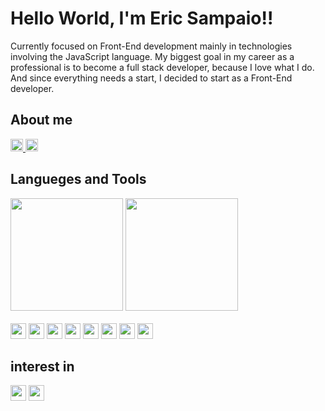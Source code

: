 <h1>Hello World, I'm Eric Sampaio!!</h1>

<p>
    Currently focused on Front-End development mainly in technologies involving the JavaScript language. My biggest goal
    in my career as a professional is to become a full stack developer, because I love what I do. And since everything
    needs a start, I decided to start as a Front-End developer.
</p>

<h2>About me</h2>

<div style="display: inline_block">
    <a href="https://github.com/EricSampaio-Js">
        <img height="20"
            src="https://img.shields.io/badge/-Github-000?style=flat-square&logo=Github&logoColor=white&link=https://github.com/EricSampaio-Js)](           https://github.com/EricSampaio-Js">
    </a>
    <a href="https://www.linkedin.com/in/eric-sampaio-66846a136/">
        <img height="20"
            src="https://img.shields.io/badge/-LinkedIn-%230077B5?style=for-the-badge&logo=linkedin&logoColor=white" />
    </a>
</div>

<h2>Langueges and Tools</h2>

<div align="left" style="display: inline_block">
    <img height="180em"
        src="https://github-readme-stats.vercel.app/api?username=EricSampaio-Js&show_icons=true&theme=dracula&include_all_commits=true&count_private=true" />
    <img height="180em"
        src="https://github-readme-stats.vercel.app/api/top-langs/?username=EricSampaio-Js&layout=compact&langs_count=7&theme=dracula" />
</div>

<div style="display: inline_block"><br>
    <img height="25" src="https://img.shields.io/badge/HTML5-E34F26?style=for-the-badge&logo=html5&logoColor=white">
    <img height="25" src="https://img.shields.io/badge/CSS3-1572B6?style=for-the-badge&logo=css3&logoColor=white">
    <img height="25"
        src="https://img.shields.io/badge/JavaScript-F7DF1E?style=for-the-badge&logo=javascript&logoColor=black">
    <img height="25"
        src="https://img.shields.io/badge/styled--components-DB7093?style=for-the-badge&logo=styled-components&logoColor=white">
    <img height="25" src="https://img.shields.io/badge/Sass-CC6699?style=for-the-badge&logo=sass&logoColor=white">
    <img height="25" src="https://img.shields.io/badge/React-20232A?style=for-the-badge&logo=react&logoColor=61DAFB">
    <img height="25" src="https://img.shields.io/badge/Node.js-43853D?style=for-the-badge&logo=node.js&logoColor=white">
    <img height="25" src="https://img.shields.io/badge/MongoDB-4EA94B?style=for-the-badge&logo=mongodb&logoColor=white">
</div>

<div>
    
<div style="display: inline_block">
    <h2>interest in</h2>
    <img height="25"
        src="https://img.shields.io/badge/TypeScript-007ACC?style=for-the-badge&logo=typescript&logoColor=white">
    <img height="25"
        src="https://img.shields.io/badge/next.js-000000?style=for-the-badge&logo=nextdotjs&logoColor=white" />
</div>

